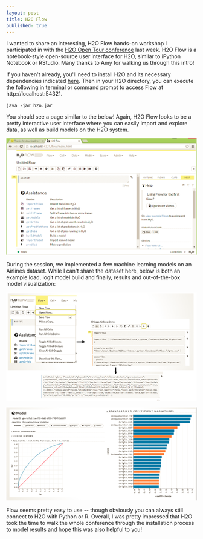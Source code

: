 ```yaml
---
layout: post
title: H2O Flow
published: true
---
```


I wanted to share an interesting, H2O Flow hands-on workshop I participated in with the [H2O Open Tour conference](http://open.h2o.ai/) last week. H2O Flow is a notebook-style open-source user interface for H2O, similar to iPython Notebook or RStudio. Many thanks to Amy for walking us through this intro!

If you haven't already, you'll need to install H2O and its necessary dependencies indicated [here](http://www.h2o.ai/download/h2o/choose). Then in your H2O directory, you can execute the following in terminal or command prompt to access Flow at http://localhost:54321. 

```
java -jar h2o.jar
```

You should see a page similar to the below! Again, H2O Flow looks to be a pretty interactive user interface where you can easily import and explore data, as well as build models on the H2O system.


![Flow Initial Page Screenshot](/images/Flow_initialpage.png "Flow Initial Page Screenshot")


During the session, we implemented a few machine learning models on an Airlines dataset. While I can't share the dataset here, below is both an example load, logit model build and finally, results and out-of-the-box model visualization: 

![Flow Steps Screenshot](/images/Flow_steps.png "Flow Model Steps Screenshot")

![Flow Model Results Screenshot](/images/Flow_modelresults.png "Flow Model Results Screenshot")


Flow seems pretty easy to use -- though obviously you can always still connect to H2O with Python or R. Overall, I was pretty impressed that H2O took the time to walk the whole conference through the installation process to model results and hope this was also helpful to you!




